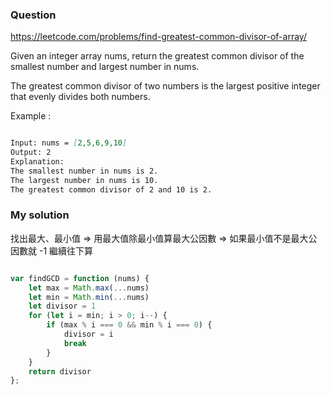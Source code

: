 ### Question

https://leetcode.com/problems/find-greatest-common-divisor-of-array/

Given an integer array nums, return the greatest common divisor of the smallest number and largest number in nums.

The greatest common divisor of two numbers is the largest positive integer that evenly divides both numbers.

Example :

```md

Input: nums = [2,5,6,9,10]
Output: 2
Explanation:
The smallest number in nums is 2.
The largest number in nums is 10.
The greatest common divisor of 2 and 10 is 2.

```

### My solution

找出最大、最小值 => 用最大值除最小值算最大公因數 => 如果最小值不是最大公因數就 -1 繼續往下算

```js

var findGCD = function (nums) {
    let max = Math.max(...nums)
    let min = Math.min(...nums)
    let divisor = 1
    for (let i = min; i > 0; i--) {
        if (max % i === 0 && min % i === 0) {
            divisor = i
            break
        }
    }
    return divisor
};

```
